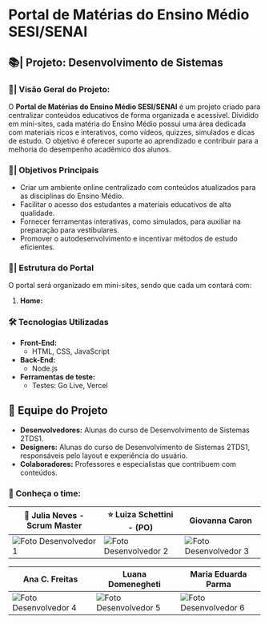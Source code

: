 # Portal de Matérias do Ensino Médio SESI/SENAI

## 📚| Projeto: Desenvolvimento de Sistemas

### 🚀| Visão Geral do Projeto:
O **Portal de Matérias do Ensino Médio SESI/SENAI** é um projeto criado para centralizar conteúdos educativos de forma organizada e acessível. Dividido em mini-sites, cada matéria do Ensino Médio possui uma área dedicada com materiais ricos e interativos, como vídeos, quizzes, simulados e dicas de estudo. O objetivo é oferecer suporte ao aprendizado e contribuir para a melhoria do desempenho acadêmico dos alunos.

### 🎯| Objetivos Principais
- Criar um ambiente online centralizado com conteúdos atualizados para as disciplinas do Ensino Médio.
- Facilitar o acesso dos estudantes a materiais educativos de alta qualidade.
- Fornecer ferramentas interativas, como simulados, para auxiliar na preparação para vestibulares.
- Promover o autodesenvolvimento e incentivar métodos de estudo eficientes.

### 📁| Estrutura do Portal
O portal será organizado em mini-sites, sendo que cada um contará com:
1. **Home:**


### 🛠️ Tecnologias Utilizadas
- **Front-End:**
  - HTML, CSS, JavaScript
- **Back-End:**
  - Node.js
- **Ferramentas de teste:**
  - Testes: Go Live, Vercel
 

## 👥 Equipe do Projeto
- **Desenvolvedores:** Alunas do curso de Desenvolvimento de Sistemas 2TDS1.
- **Designers:** Alunas do curso de Desenvolvimento de Sistemas 2TDS1, responsáveis pelo layout e experiência do usuário.
- **Colaboradores:** Professores e especialistas que contribuem com conteúdos.

### 📸 Conheça o time: 

| 🌟 Julia Neves - Scrum Master | ⭐ Luiza Schettini - (PO) | Giovanna Caron  |
|--------------------------------|-------------------------------|-----------------|
| ![Foto Desenvolvedor 1](https://avatars.githubusercontent.com/u/158210262?v=4) | ![Foto Desenvolvedor 2](https://avatars.githubusercontent.com/u/158210596?v=4) | ![Foto Desenvolvedor 3](https://avatars.githubusercontent.com/u/158209996?v=4) |

| Ana C. Freitas  | Luana Domenegheti | Maria Eduarda Parma|
|-----------------|-------------------|--------------------|
| ![Foto Desenvolvedor 4](https://avatars.githubusercontent.com/u/158210617?v=4) | ![Foto Desenvolvedor 5](https://avatars.githubusercontent.com/u/158210063?v=4) | ![Foto Desenvolvedor 6](https://avatars.githubusercontent.com/u/158210075?v=4) |




